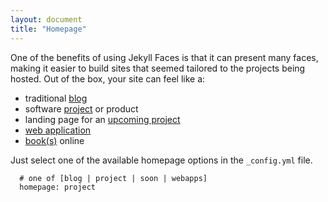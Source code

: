 ```yaml
---
layout: document
title: "Homepage"
---
```


One of the benefits of using Jekyll Faces is that it can present many faces, making it easier to build sites that seemed tailored to the projects being hosted. Out of the box, your site can feel like a: 

* traditional [blog](02-blogging.html)
* software [project](01-page-project.html) or product
* landing page for an [upcoming project](01-page-soon.html)
* [web application](03-web-applications.html)
* [book(s)](03-showcasing-books.html) online

Just select one of the available homepage options in the `_config.yml` file.

```
  # one of [blog | project | soon | webapps]
  homepage: project
```